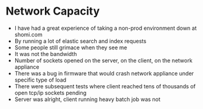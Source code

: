 # Network Capacity #

* I have had a great experience of taking a non-prod environment down at shomi.com
* By running a lot of elastic search and index requests
* Some people still grimace when they see me
* It was not the bandwidth
* Number of sockets opened on the server, on the client, on the network appliance
* There was a bug in firmware that would crash network appliance under specific type of load
* There were subsequent tests where client reached tens of thousands of open tcp/ip sockets pending
* Server was alright, client running heavy batch job was not